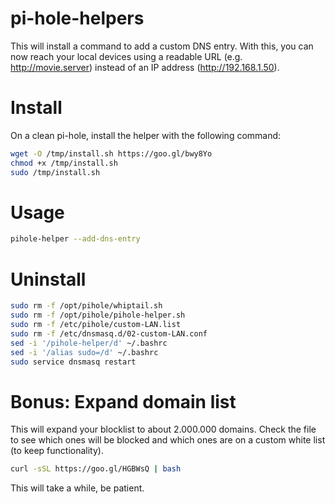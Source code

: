 # pi-hole-helpers
This will install a command to add a custom DNS entry.
With this, you can now reach your local devices using a readable URL (e.g. http://movie.server) instead of an IP address (http://192.168.1.50).

# Install
On a clean pi-hole, install the helper with the following command:
```bash
wget -O /tmp/install.sh https://goo.gl/bwy8Yo
chmod +x /tmp/install.sh
sudo /tmp/install.sh
```

# Usage
```bash
pihole-helper --add-dns-entry
```

# Uninstall
```bash
sudo rm -f /opt/pihole/whiptail.sh
sudo rm -f /opt/pihole/pihole-helper.sh
sudo rm -f /etc/pihole/custom-LAN.list
sudo rm -f /etc/dnsmasq.d/02-custom-LAN.conf
sed -i '/pihole-helper/d' ~/.bashrc
sed -i '/alias sudo=/d' ~/.bashrc
sudo service dnsmasq restart
```

# Bonus: Expand domain list
This will expand your blocklist to about 2.000.000 domains. Check the file to see which ones will be blocked and which ones are on a custom white list (to keep functionality).
```bash
curl -sSL https://goo.gl/HGBWsQ | bash
```
This will take a while, be patient.
